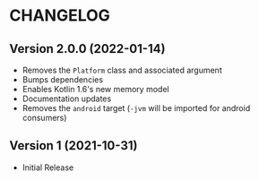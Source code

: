 # CHANGELOG

## Version 2.0.0 (2022-01-14)
 - Removes the `Platform` class and associated argument
 - Bumps dependencies
 - Enables Kotlin 1.6's new memory model
 - Documentation updates
 - Removes the `android` target (`-jvm` will be imported for android consumers)

## Version 1 (2021-10-31)
 - Initial Release
